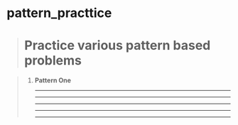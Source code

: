 
# pattern_practtice

> # Practice various pattern based problems

> 1. **Pattern One**
>    * * * * *
>    * * * * *
>    * * * * *
>    * * * * *
>    * * * * *
